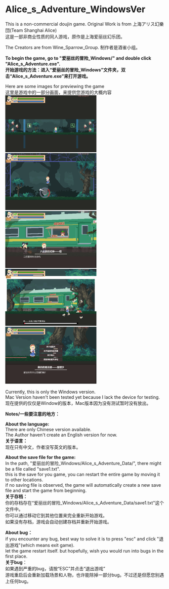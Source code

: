 # Alice_s_Adventure_WindowsVer
This is a non-commercial doujin game. Original Work is from 上海アリス幻樂団(Team Shanghai Alice)<br>
这是一部非商业性质的同人游戏，原作是上海爱丽丝幻乐团。<br>

The Creators are from Wine_Sparrow_Group.
制作者是酒雀小组。

<b>To begin the game, go to "爱丽丝的冒险_Windows/" and double click "Alice_s_Adventure.exe".<br></b>
<b>开始游戏的方法：进入“爱丽丝的冒险_Windows”文件夹，双击“Alice_s_Adventure.exe”来打开游戏。</b>

Here are some images for previewing the game<br>
这里是游戏中的一部分画面，来提供您游戏的大概内容<br>
<img src="https://github.com/Yupeng-2001/Alice_s_Adventure_WindowsVer/blob/main/preview_graphs/3.png" width="288" height="180" />
<img src="https://github.com/Yupeng-2001/Alice_s_Adventure_WindowsVer/blob/main/preview_graphs/4.png" width="288" height="180" />
<img src="https://github.com/Yupeng-2001/Alice_s_Adventure_WindowsVer/blob/main/preview_graphs/1.png" width="288" height="180" />
<img src="https://github.com/Yupeng-2001/Alice_s_Adventure_WindowsVer/blob/main/preview_graphs/2.png" width="288" height="180" />
<img src="https://github.com/Yupeng-2001/Alice_s_Adventure_WindowsVer/blob/main/preview_graphs/5.png" width="288" height="180" />

Currently, this is only the Windows version.<br>
Mac Version haven't been tested yet because I lack the device for testing.<br>
现在提供的仅仅是Window的版本，Mac版本因为没有测试暂时没有放出。<br>

<b>Notes/一些要注意的地方：</b><br>

<b>About the language:</b><br>
There are only Chinese version available.<br>
The Author haven't create an English version for now.<br>
<b>关于语言：</b><br>
现在只有中文，作者没写英文的版本。<br>

<b>About the save file for the game:</b><br>
In the path, "爱丽丝的冒险_Windows/Alice_s_Adventure_Data/", there might be a file called "save1.txt".<br>
this is the save for you game, you can restart the entire game by moving it to other locations.<br>
if no saving file is observed, the game will automatically create a new save file and start the game from beginning.<br>
<b>关于存档：</b><br>
你的存档存在“爱丽丝的冒险_Windows/Alice_s_Adventure_Data/save1.txt"这个文件中。<br>
你可以通过移动它到其他位置来完全重新开始游戏。<br>
如果没有存档，游戏会自动创建存档并重新开始游戏。<br>

<b>About bug：</b><br>
if you encounter any bug, best way to solve it is to press "esc" and click "退出游戏"(which means exit game).<br>
let the game restart itself. but hopefully, wish you would run into bugs in the first place.<br>
<b>关于bug</b>：<br>
如果遇到严重的bug，请按“ESC”并点击“退出游戏”<br>
游戏重启后会重新加载场景和人物，也许能除掉一部分bug。不过还是但愿您别遇上任何bug。<br>
